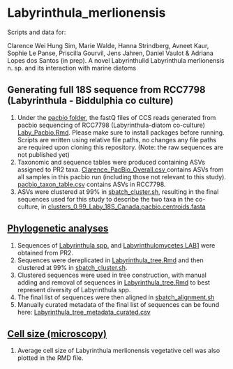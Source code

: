 # Labyrinthula_merlionensis

Scripts and data for:  

Clarence Wei Hung Sim, Marie Walde, Hanna Strindberg, Avneet Kaur, Sophie Le Panse, Priscilla Gourvil, Jens Jahren, Daniel Vaulot & Adriana Lopes dos Santos (in prep). A novel Labyrinthulid Labyrinthula merlionensis n. sp. and its interaction with marine diatoms

## Generating full 18S sequence from RCC7798 (Labyrinthula - Biddulphia co culture)
1. Under the [pacbio folder](https://github.com/clarencesimple/SIM_Labyrinthula_merlionensis/blob/main/pacbio/), the fastQ files of CCS reads generated from pacbio sequencing of RCC7798 (Labyrinthula-diatom co-culture) [Laby_Pacbio.Rmd](https://github.com/clarencesimple/SIM_Labyrinthula_merlionensis/blob/main/pacbio/Laby_Pacbio.Rmd). Please make sure to install packages before running. Scripts are written using relative file paths, no changes any file paths are required upon cloning this repository. (Note: the raw sequences are not published yet)
2. Taxonomic and sequence tables were produced containing ASVs assigned to PR2 taxa. [Clarence_PacBio_Overall.csv ](https://github.com/clarencesimple/SIM_Labyrinthula_merlionensis/blob/main/pacbio/Clarence_PacBio_Overall.csv) contains ASVs from all samples in this pacbio run (including those not relevant to this study). [pacbio_taxon_table.csv](https://github.com/clarencesimple/SIM_Labyrinthula_merlionensis/blob/main/pacbio/pacbio_taxon_table.csv) contains ASVs in RCC7798.
3. ASVs were clustered at 99% in [sbatch_cluster.sh](https://github.com/clarencesimple/SIM_Labyrinthula_merlionensis/blob/main/pacbio/sbatch_cluster.sh), resulting in the final sequences used for this study to describe the two taxa in the co-culture, in  [clusters_0.99_Laby_18S_Canada.pacbio.centroids.fasta](https://github.com/clarencesimple/SIM_Labyrinthula_merlionensis/blob/main/pacbio/clusters_0.99_Laby_18S_Canada.pacbio.centroids.fasta)


## [Phylogenetic analyses](https://github.com/clarencesimple/SIM_Labyrinthula_merlionensis/blob/main/phylogenetic_tree_18S/)

1. Sequences of [Labyrinthula spp.](https://github.com/clarencesimple/SIM_Labyrinthula_merlionensis/blob/main/phylogenetic_tree_18S/PR2_Labyrinthula) and [Labyrinthulomycetes LAB1](https://github.com/clarencesimple/SIM_Labyrinthula_merlionensis/blob/main/phylogenetic_tree_18S/PR2_Labyrinthulomycetes_LAB1) were obtained from PR2.
2. Sequences were dereplicated in [Labyrinthula_tree.Rmd](https://github.com/clarencesimple/SIM_Labyrinthula_merlionensis/blob/main/phylogenetic_tree_18S/Labyrinthula_tree.Rmd) and then clustered at 99% in [sbatch_cluster.sh](https://github.com/clarencesimple/SIM_Labyrinthula_merlionensis/blob/main/phylogenetic_tree_18S/sbatch_cluster.sh).
3. Clustered sequences were used in tree construction, with manual adding and removal of sequences in [Labyrinthula_tree.Rmd](https://github.com/clarencesimple/SIM_Labyrinthula_merlionensis/blob/main/phylogenetic_tree_18S/Labyrinthula_tree.Rmd) to best represent diversity of Labyrinthula spp.
4. The final list of sequences were then aligned in [sbatch_alignment.sh](https://github.com/clarencesimple/SIM_Labyrinthula_merlionensis/blob/main/phylogenetic_tree_18S/sbatch_alignment.sh)
5. Manually curated metadata of the final list of sequences can be found here: [Labyrinthula_tree_metadata_curated.csv](https://github.com/clarencesimple/SIM_Labyrinthula_merlionensis/blob/main/phylogenetic_tree_18S/Labyrinthula_tree_metadata_curated.csv)

## [Cell size (microscopy)](https://github.com/clarencesimple/SIM_Labyrinthula_merlionensis/blob/main/cell_size_microscopy/)
1. Average cell size of Labyrinthula merlionensis vegetative cell was also plotted in the RMD file.
